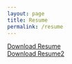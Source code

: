 ```yaml
---
layout: page
title: Resume
permalink: /resume
---
```


<!-- <a href="{{site.url}}/resume" download="{{ site.github.url }}/assets/img/other/Thompson_Wong_Resume.pdf">Download Resume</a> -->


<a href="Thompson_Wong_Resume.pdf" download>Download Resume</a>
<br>
<a href="{{ site.github.url}}/assets/img/other/Thompson_Wong_Resume.pdf" download>Download Resume2</a>

<!-- <a href="{{ site.github.url }}/assets/img/other/Thompson_Wong_Resume.pdf" download>Download Resume</a> -->



<object data="{{ site.github.url }}/assets/img/other/Thompson_Wong_Resume.pdf" width="680" height="932" type="application/pdf"></object>

<!-- <a> tag: <a href=”{{site.url}}/assets/img/other/Thompson_Wong_Resume.pdf” download>Download PDF</a> -->

